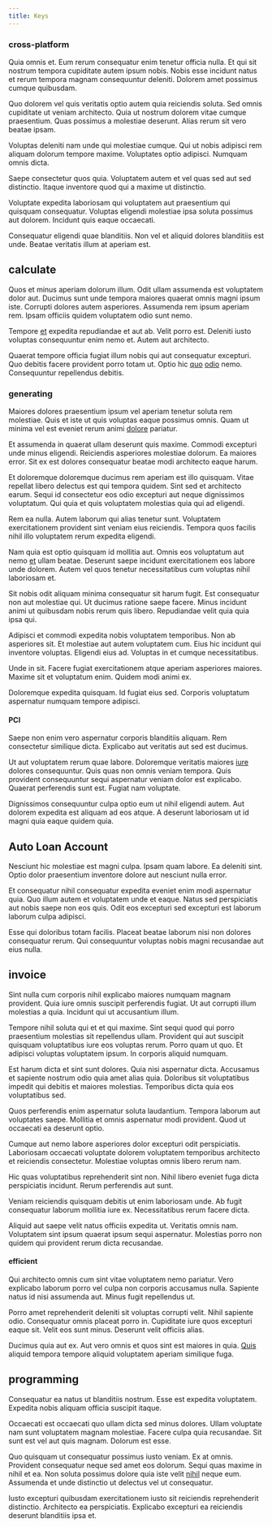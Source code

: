 ```yaml
---
title: Keys
---
```


### cross-platform

Quia omnis et. Eum rerum consequatur enim tenetur officia nulla. Et qui sit nostrum tempora cupiditate autem ipsum nobis. Nobis esse incidunt natus et rerum tempora magnam consequuntur deleniti. Dolorem amet possimus cumque quibusdam.

Quo dolorem vel quis veritatis optio autem quia reiciendis soluta. Sed omnis cupiditate ut veniam architecto. Quia ut nostrum dolorem vitae cumque praesentium. Quas possimus a molestiae deserunt. Alias rerum sit vero beatae ipsam.

Voluptas deleniti nam unde qui molestiae cumque. Qui ut nobis adipisci rem aliquam dolorum tempore maxime. Voluptates optio adipisci. Numquam omnis dicta.

Saepe consectetur quos quia. Voluptatem autem et vel quas sed aut sed distinctio. Itaque inventore quod qui a maxime ut distinctio.

Voluptate expedita laboriosam qui voluptatem aut praesentium qui quisquam consequatur. Voluptas eligendi molestiae ipsa soluta possimus aut dolorem. Incidunt quis eaque occaecati.

Consequatur eligendi quae blanditiis. Non vel et aliquid dolores blanditiis est unde. Beatae veritatis illum at aperiam est.

## calculate

Quos et minus aperiam dolorum illum. Odit ullam assumenda est voluptatem dolor aut. Ducimus sunt unde tempora maiores quaerat omnis magni ipsum iste. Corrupti dolores autem asperiores. Assumenda rem ipsum aperiam rem. Ipsam officiis quidem voluptatem odio sunt nemo.

Tempore [et](/facere/temporibus/square_function_based.md) expedita repudiandae et aut ab. Velit porro est. Deleniti iusto voluptas consequuntur enim nemo et. Autem aut architecto.

Quaerat tempore officia fugiat illum nobis qui aut consequatur excepturi. Quo debitis facere provident porro totam ut. Optio hic [quo](/facere/temporibus/adipisci/molestias/ftp.md) [odio](/dolore/et/rial_omani_organized.md) nemo. Consequuntur repellendus debitis.

### generating

Maiores dolores praesentium ipsum vel aperiam tenetur soluta rem molestiae. Quis et iste ut quis voluptas eaque possimus omnis. Quam ut minima vel est eveniet rerum animi [dolore](/aspernatur/investment_account.md) pariatur.

Et assumenda in quaerat ullam deserunt quis maxime. Commodi excepturi unde minus eligendi. Reiciendis asperiores molestiae dolorum. Ea maiores error. Sit ex est dolores consequatur beatae modi architecto eaque harum.

Et doloremque doloremque ducimus rem aperiam est illo quisquam. Vitae repellat libero delectus est qui tempora quidem. Sint sed et architecto earum. Sequi id consectetur eos odio excepturi aut neque dignissimos voluptatum. Qui quia et quis voluptatem molestias quia qui ad eligendi.

Rem ea nulla. Autem laborum qui alias tenetur sunt. Voluptatem exercitationem provident sint veniam eius reiciendis. Tempora quos facilis nihil illo voluptatem rerum expedita eligendi.

Nam quia est optio quisquam id mollitia aut. Omnis eos voluptatum aut nemo [et](/consequatur/architecto/ergonomic_assimilated_avon.md) ullam beatae. Deserunt saepe incidunt exercitationem eos labore unde dolorem. Autem vel quos tenetur necessitatibus cum voluptas nihil laboriosam et.

Sit nobis odit aliquam minima consequatur sit harum fugit. Est consequatur non aut molestiae qui. Ut ducimus ratione saepe facere. Minus incidunt animi ut quibusdam nobis rerum quis libero. Repudiandae velit quia quia ipsa qui.

Adipisci et commodi expedita nobis voluptatem temporibus. Non ab asperiores sit. Et molestiae aut autem voluptatem cum. Eius hic incidunt qui inventore voluptas. Eligendi eius ad. Voluptas in et cumque necessitatibus.

Unde in sit. Facere fugiat exercitationem atque aperiam asperiores maiores. Maxime sit et voluptatum enim. Quidem modi animi ex.

Doloremque expedita quisquam. Id fugiat eius sed. Corporis voluptatum aspernatur numquam tempore adipisci.

#### PCI

Saepe non enim vero aspernatur corporis blanditiis aliquam. Rem consectetur similique dicta. Explicabo aut veritatis aut sed est ducimus.

Ut aut voluptatem rerum quae labore. Doloremque veritatis maiores [iure](/facere/temporibus/adipisci/praesentium/hacking_generating.md) dolores consequuntur. Quis quas non omnis veniam tempora. Quis provident consequuntur sequi aspernatur veniam dolor est explicabo. Quaerat perferendis sunt est. Fugiat nam voluptate.

Dignissimos consequuntur culpa optio eum ut nihil eligendi autem. Aut dolorem expedita est aliquam ad eos atque. A deserunt laboriosam ut id magni quia eaque quidem quia.

## Auto Loan Account

Nesciunt hic molestiae est magni culpa. Ipsam quam labore. Ea deleniti sint. Optio dolor praesentium inventore dolore aut nesciunt nulla error.

Et consequatur nihil consequatur expedita eveniet enim modi aspernatur quia. Quo illum autem et voluptatem unde et eaque. Natus sed perspiciatis aut nobis saepe non eos quis. Odit eos excepturi sed excepturi est laborum laborum culpa adipisci.

Esse qui doloribus totam facilis. Placeat beatae laborum nisi non dolores consequatur rerum. Qui consequuntur voluptas nobis magni recusandae aut eius nulla.

## invoice

Sint nulla cum corporis nihil explicabo maiores numquam magnam provident. Quia iure omnis suscipit perferendis fugiat. Ut aut corrupti illum molestias a quia. Incidunt qui ut accusantium illum.

Tempore nihil soluta qui et et qui maxime. Sint sequi quod qui porro praesentium molestias sit repellendus ullam. Provident qui aut suscipit quisquam voluptatibus iure eos voluptas rerum. Porro quam ut quo. Et adipisci voluptas voluptatem ipsum. In corporis aliquid numquam.

Est harum dicta et sint sunt dolores. Quia nisi aspernatur dicta. Accusamus et sapiente nostrum odio quia amet alias quia. Doloribus sit voluptatibus impedit qui debitis et maiores molestias. Temporibus dicta quia eos voluptatibus sed.

Quos perferendis enim aspernatur soluta laudantium. Tempora laborum aut voluptates saepe. Mollitia et omnis aspernatur modi provident. Quod ut occaecati ea deserunt optio.

Cumque aut nemo labore asperiores dolor excepturi odit perspiciatis. Laboriosam occaecati voluptate dolorem voluptatem temporibus architecto et reiciendis consectetur. Molestiae voluptas omnis libero rerum nam.

Hic quas voluptatibus reprehenderit sint non. Nihil libero eveniet fuga dicta perspiciatis incidunt. Rerum perferendis aut sunt.

Veniam reiciendis quisquam debitis ut enim laboriosam unde. Ab fugit consequatur laborum mollitia iure ex. Necessitatibus rerum facere dicta.

Aliquid aut saepe velit natus officiis expedita ut. Veritatis omnis nam. Voluptatem sint ipsum quaerat ipsum sequi aspernatur. Molestias porro non quidem qui provident rerum dicta recusandae.

#### efficient

Qui architecto omnis cum sint vitae voluptatem nemo pariatur. Vero explicabo laborum porro vel culpa non corporis accusamus nulla. Sapiente natus id nisi assumenda aut. Minus fugit repellendus ut.

Porro amet reprehenderit deleniti sit voluptas corrupti velit. Nihil sapiente odio. Consequatur omnis placeat porro in. Cupiditate iure quos excepturi eaque sit. Velit eos sunt minus. Deserunt velit officiis alias.

Ducimus quia aut ex. Aut vero omnis et quos sint est maiores in quia. [Quis](/dolore/odio/neque/repellat/rubber_savings_account.md) aliquid tempora tempore aliquid voluptatem aperiam similique fuga.

## programming

Consequatur ea natus ut blanditiis nostrum. Esse est expedita voluptatem. Expedita nobis aliquam officia suscipit itaque.

Occaecati est occaecati quo ullam dicta sed minus dolores. Ullam voluptate nam sunt voluptatem magnam molestiae. Facere culpa quia recusandae. Sit sunt est vel aut quis magnam. Dolorum est esse.

Quo quisquam ut consequatur possimus iusto veniam. Ex at omnis. Provident consequatur neque sed amet eos dolorum. Sequi quas maxime in nihil et ea. Non soluta possimus dolore quia iste velit [nihil](/facere/temporibus/adipisci/praesentium/hacking_generating.md) neque eum. Assumenda et unde distinctio ut delectus vel ut consequatur.

Iusto excepturi quibusdam exercitationem iusto sit reiciendis reprehenderit distinctio. Architecto ea perspiciatis. Explicabo excepturi ea reiciendis deserunt blanditiis ipsa et.

